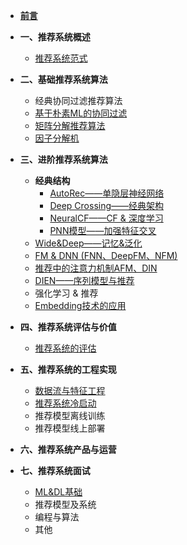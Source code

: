 - [**前言**](README.md)

- **一、推荐系统概述**
    - [推荐系统范式](推荐系统概述/推荐系统范式.md)
    
- **二、基础推荐系统算法**
  - 经典协同过滤推荐算法
  - [基于朴素ML的协同过滤](推荐系统基础算法/基于朴素ML的协同过滤.md)
  - [矩阵分解推荐算法](推荐系统基础算法/矩阵分解推荐算法.md)
  - [因子分解机](推荐系统基础算法/因子分解机.md)
  
- **三、进阶推荐系统算法**
  - **经典结构**
      - [AutoRec——单隐层神经网络](深度学习推荐算法/AutoRec.md)
      - [Deep Crossing——经典架构](深度学习推荐算法/Deep_Crossing.md)
      - [NeuralCF——CF & 深度学习](深度学习推荐算法/NeuralCF.md)
      - [PNN模型——加强特征交叉](深度学习推荐算法/PNN.md)
  - [Wide&Deep——记忆&泛化](深度学习推荐算法/Wide&Deep.md)
  - [FM & DNN (FNN、DeepFM、NFM)](深度学习推荐算法/FM_Deep.md)
  - [推荐中的注意力机制AFM、DIN](深度学习推荐算法/Attention.md)
  - [DIEN——序列模型与推荐](深度学习推荐算法/DIEN.md)
  - 强化学习 & 推荐
  - [Embedding技术的应用](深度学习推荐算法/Embedding.md)
  
- **四、推荐系统评估与价值**
	- [推荐系统的评估](推荐系统评估与价值/推荐系统的评估.md)
- **五、推荐系统的工程实现**
    - [数据流与特征工程](推荐系统的工程实现/数据流与特征工程.md)
    - [推荐系统冷启动](推荐系统的工程实现/推荐系统冷启动.md)
    - 推荐模型离线训练
    - 推荐模型线上部署
    
- **六、推荐系统产品与运营**

- **七、推荐系统面试**
    - [ML&DL基础](推荐面试/ML_DL.md)
    - 推荐模型及系统
    - 编程与算法
    - 其他

    